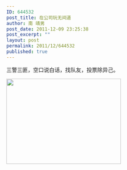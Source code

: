 ```yaml
---
ID: 644532
post_title: 在公司玩无间道
author: 南 靖男
post_date: 2011-12-09 23:25:38
post_excerpt: ""
layout: post
permalink: 2011/12/644532
published: true
---
```

三警三匪，空口说白话，找队友，投票除异己。

<a href="https://larryli.cn/wp-content/uploads/2011/12/20111209-231752.jpg"><img class="alignnone size-medium wp-image-644531" title="20111209-231752.jpg" src="https://larryli.cn/wp-content/uploads/2011/12/20111209-231752-300x224.jpg" alt="" width="300" height="224" /></a>
